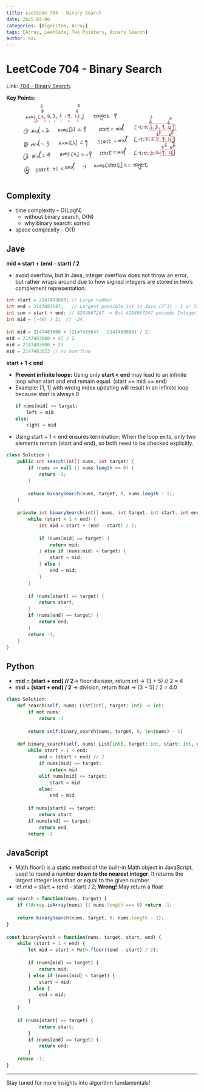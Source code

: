 ```yaml
---
title: LeetCode 704 - Binary Search
date: 2025-03-06
categories: [Algorithm, Array]
tags: [Array, LeetCode, Two Pointers, Binary Search]
author: kai
---
```


# LeetCode 704 - Binary Search

Link: [704 - Binary Search](https://leetcode.com/problems/binary-search/description/).

**Key Points:**
![Binary Search](/assets/img/posts/Algorithm/Array/LC704.png)


## Complexity
- time complexity - O(LogN)
    - without binary search, O(N)
    - why binary search: sorted
- space complexity - O(1)


## Jave
**mid = start + (end - start) / 2**
- avoid overflow, but In Java, integer overflow does not throw an error, but rather wraps around due to how signed integers are stored in two’s complement representation.

```java
int start = 2147483600; // Large number
int end = 2147483647;   // Largest possible int in Java (2^31 - 1 or 2147483647)
int sum = start + end; // 4294967247 -> But 4294967247 exceeds Integer.MAX_VALUE (2147483647), so it wraps around: 4294967247 - 2^32 = 4294967247 - 4294967296 = -49
int mid = (-49) / 2;  // -24

int mid = 2147483600 + (2147483647 - 2147483600) / 2;
mid = 2147483600 + 47 / 2
mid = 2147483600 + 23
mid = 2147483623 // no overflow
```
 **start + 1 < end**
- **Prevent infinite loops:** Using only **start < end** may lead to an infinite loop when start and end remain equal. (start == mid == end) 
- Example: [1, 1] with wrong index updating will result in an infinite loop because start is always 0
    ```python
    if nums[mid] <= target:
        left = mid
    else:
        right = mid
    ```
- Using start + 1 < end ensures termination: When the loop exits, only two elements remain (start and end), so both need to be checked explicitly.


```java
class Solution {
    public int search(int[] nums, int target) {
        if (nums == null || nums.length == 0) {
            return -1;
        }

        return binarySearch(nums, target, 0, nums.length - 1);
    }
    
    private int binarySearch(int[] nums, int target, int start, int end) {
        while (start + 1 < end) {
            int mid = start + (end - start) / 2;

            if (nums[mid] == target) {
                return mid;
            } else if (nums[mid] < target) {
                start = mid;
            } else {
                end = mid;
            }
        }

        if (nums[start] == target) {
            return start;
        }
        if (nums[end] == target) {
            return end;
        }
        return -1;
    }
}
```


## Python
- **mid = (start + end) // 2**-> floor division, return int  -> (3 + 5) // 2 = 4 
- **mid = (start + end) / 2**  -> division, return float  -> (3 + 5) / 2 = 4.0

```python
class Solution:
    def search(self, nums: List[int], target: int) -> int:
        if not nums:
            return -1
        
        return self.binary_search(nums, target, 0, len(nums) - 1)
    
    def binary_search(self, nums: List[int], target: int, start: int, end: int) -> int:
        while start + 1 < end:
            mid = (start + end) // 2
            if nums[mid] == target:
                return mid
            elif nums[mid] <= target:
                start = mid
            else:
                end = mid
        
        if nums[start] == target:
            return start
        if nums[end] == target:
            return end
        return -1
```

## JavaScript
- Math.floor() is a static method of the built-in Math object in JavaScript, used to round a number **down to the nearest integer**. It returns the largest integer less than or equal to the given number.
- let mid = start + (end - start) / 2; **Wrong!** May return a float

```javascript
var search = function(nums, target) {
    if (!Array.isArray(nums) || nums.length === 0) return -1;

    return binarySearch(nums, target, 0, nums.length - 1);
}

const binarySearch = function(nums, target, start, end) {
    while (start + 1 < end) {
        let mid = start + Math.floor((end - start) / 2);

        if (nums[mid] == target) {
            return mid;
        } else if (nums[mid] < target) {
            start = mid;
        } else {
            end = mid;
        }
    }
    
    if (nums[start] == target) {
            return start;
        }
        if (nums[end] == target) {
            return end;
        }
    return -1;
}
```








---

Stay tuned for more insights into algorithm fundamentals!